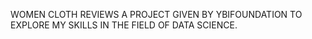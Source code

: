 WOMEN CLOTH REVIEWS 
A PROJECT GIVEN BY YBIFOUNDATION TO EXPLORE MY SKILLS IN THE FIELD OF DATA SCIENCE.
